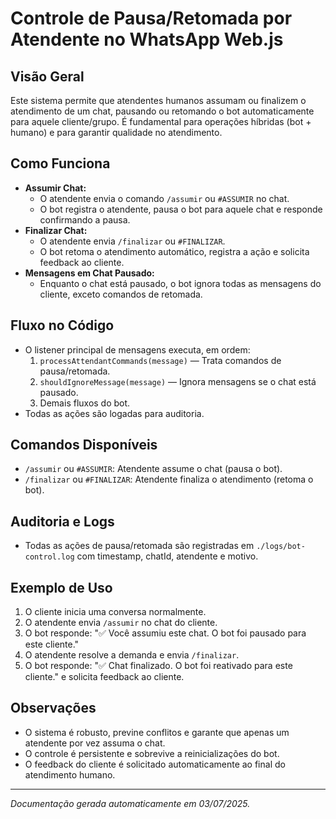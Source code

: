 # Controle de Pausa/Retomada por Atendente no WhatsApp Web.js

## Visão Geral
Este sistema permite que atendentes humanos assumam ou finalizem o atendimento de um chat, pausando ou retomando o bot automaticamente para aquele cliente/grupo. É fundamental para operações híbridas (bot + humano) e para garantir qualidade no atendimento.

## Como Funciona
- **Assumir Chat:**
  - O atendente envia o comando `/assumir` ou `#ASSUMIR` no chat.
  - O bot registra o atendente, pausa o bot para aquele chat e responde confirmando a pausa.
- **Finalizar Chat:**
  - O atendente envia `/finalizar` ou `#FINALIZAR`.
  - O bot retoma o atendimento automático, registra a ação e solicita feedback ao cliente.
- **Mensagens em Chat Pausado:**
  - Enquanto o chat está pausado, o bot ignora todas as mensagens do cliente, exceto comandos de retomada.

## Fluxo no Código
- O listener principal de mensagens executa, em ordem:
  1. `processAttendantCommands(message)` — Trata comandos de pausa/retomada.
  2. `shouldIgnoreMessage(message)` — Ignora mensagens se o chat está pausado.
  3. Demais fluxos do bot.
- Todas as ações são logadas para auditoria.

## Comandos Disponíveis
- `/assumir` ou `#ASSUMIR`: Atendente assume o chat (pausa o bot).
- `/finalizar` ou `#FINALIZAR`: Atendente finaliza o atendimento (retoma o bot).

## Auditoria e Logs
- Todas as ações de pausa/retomada são registradas em `./logs/bot-control.log` com timestamp, chatId, atendente e motivo.

## Exemplo de Uso
1. O cliente inicia uma conversa normalmente.
2. O atendente envia `/assumir` no chat do cliente.
3. O bot responde: "✅ Você assumiu este chat. O bot foi pausado para este cliente."
4. O atendente resolve a demanda e envia `/finalizar`.
5. O bot responde: "✅ Chat finalizado. O bot foi reativado para este cliente." e solicita feedback ao cliente.

## Observações
- O sistema é robusto, previne conflitos e garante que apenas um atendente por vez assuma o chat.
- O controle é persistente e sobrevive a reinicializações do bot.
- O feedback do cliente é solicitado automaticamente ao final do atendimento humano.

---

*Documentação gerada automaticamente em 03/07/2025.*
